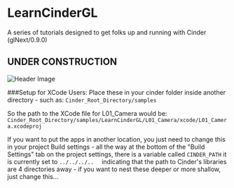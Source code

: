 # LearnCinderGL
A series of tutorials designed to get folks up and running with Cinder (glNext/0.9.0)

## UNDER CONSTRUCTION
![Header Image](https://lh3.googleusercontent.com/-j50yAJ2gew0/VXH_nF5fkNI/AAAAAAAAB48/NPwQ8ivbY-o/s800/cindertuts.png)

###Setup for XCode Users:
Place these in your cinder folder inside another directory - such as: `Cinder_Root_Directory/samples`

So the path to the XCode file for L01_Camera would be: `Cinder_Root_Directory/samples/LearnCinderGL/L01_Camera/xcode/L01_Camera.xcodeproj`

If you want to put the apps in another location, you just need to change this in your project Build settings - all the way at the bottom of the "Build Settings" tab on the project settings, there is a variable called `CINDER_PATH` it is currently set to `../../../..	` indicating that the path to Cinder's libraries are 4 directories away - if you want to nest these deeper or more shallow, just change this...